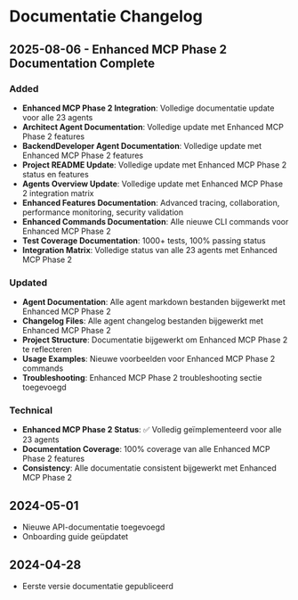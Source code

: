 # Documentatie Changelog

## 2025-08-06 - Enhanced MCP Phase 2 Documentation Complete
### Added
- **Enhanced MCP Phase 2 Integration**: Volledige documentatie update voor alle 23 agents
- **Architect Agent Documentation**: Volledige update met Enhanced MCP Phase 2 features
- **BackendDeveloper Agent Documentation**: Volledige update met Enhanced MCP Phase 2 features
- **Project README Update**: Volledige update met Enhanced MCP Phase 2 status en features
- **Agents Overview Update**: Volledige update met Enhanced MCP Phase 2 integration matrix
- **Enhanced Features Documentation**: Advanced tracing, collaboration, performance monitoring, security validation
- **Enhanced Commands Documentation**: Alle nieuwe CLI commands voor Enhanced MCP Phase 2
- **Test Coverage Documentation**: 1000+ tests, 100% passing status
- **Integration Matrix**: Volledige status van alle 23 agents met Enhanced MCP Phase 2

### Updated
- **Agent Documentation**: Alle agent markdown bestanden bijgewerkt met Enhanced MCP Phase 2
- **Changelog Files**: Alle agent changelog bestanden bijgewerkt met Enhanced MCP Phase 2
- **Project Structure**: Documentatie bijgewerkt om Enhanced MCP Phase 2 te reflecteren
- **Usage Examples**: Nieuwe voorbeelden voor Enhanced MCP Phase 2 commands
- **Troubleshooting**: Enhanced MCP Phase 2 troubleshooting sectie toegevoegd

### Technical
- **Enhanced MCP Phase 2 Status**: ✅ Volledig geïmplementeerd voor alle 23 agents
- **Documentation Coverage**: 100% coverage van alle Enhanced MCP Phase 2 features
- **Consistency**: Alle documentatie consistent bijgewerkt met Enhanced MCP Phase 2

## 2024-05-01
- Nieuwe API-documentatie toegevoegd
- Onboarding guide geüpdatet

## 2024-04-28
- Eerste versie documentatie gepubliceerd